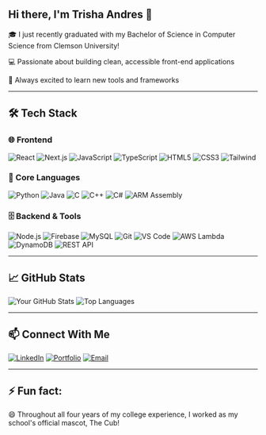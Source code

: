 ## Hi there, I'm Trisha Andres 👋

🎓 I just recently graduated with my Bachelor of Science in Computer Science from Clemson University!

💻 Passionate about building clean, accessible front-end applications  

🚀 Always excited to learn new tools and frameworks  

---

## 🛠️ Tech Stack

### 🌐 Frontend
![React](https://img.shields.io/badge/-React-61DAFB?style=flat&logo=react)
![Next.js](https://img.shields.io/badge/-Next.js-000000?style=flat&logo=next.js)
![JavaScript](https://img.shields.io/badge/-JavaScript-F7DF1E?style=flat&logo=javascript)
![TypeScript](https://img.shields.io/badge/-TypeScript-3178C6?style=flat&logo=typescript)
![HTML5](https://img.shields.io/badge/-HTML5-E34F26?style=flat&logo=html5)
![CSS3](https://img.shields.io/badge/-CSS3-1572B6?style=flat&logo=css3)
![Tailwind](https://img.shields.io/badge/-Tailwind_CSS-38B2AC?style=flat&logo=tailwind-css)

### 🧠 Core Languages
![Python](https://img.shields.io/badge/-Python-3776AB?style=flat&logo=python)
![Java](https://img.shields.io/badge/-Java-007396?style=flat&logo=java)
![C](https://img.shields.io/badge/-C-00599C?style=flat&logo=c)
![C++](https://img.shields.io/badge/-C++-00599C?style=flat&logo=c%2b%2b)
![C#](https://img.shields.io/badge/-C%23-239120?style=flat&logo=c-sharp)
![ARM Assembly](https://img.shields.io/badge/-ARM%20Assembly-000000?style=flat&logo=arm)

### 🗄️ Backend & Tools
![Node.js](https://img.shields.io/badge/-Node.js-339933?style=flat&logo=node.js)
![Firebase](https://img.shields.io/badge/-Firebase-FFCA28?style=flat&logo=firebase)
![MySQL](https://img.shields.io/badge/-MySQL-4479A1?style=flat&logo=mysql)
![Git](https://img.shields.io/badge/-Git-F05032?style=flat&logo=git)
![VS Code](https://img.shields.io/badge/-VSCode-007ACC?style=flat&logo=visual-studio-code)
![AWS Lambda](https://img.shields.io/badge/-AWS%20Lambda-FF9900?style=flat&logo=aws-lambda)
![DynamoDB](https://img.shields.io/badge/-Amazon%20DynamoDB-4053D6?style=flat&logo=amazon-dynamodb)
![REST API](https://img.shields.io/badge/-REST%20API-000000?style=flat&logo=api)

---

## 📈 GitHub Stats

![Your GitHub Stats](https://github-readme-stats.vercel.app/api?username=TrishaAndres&show_icons=true&theme=tokyonight)
![Top Languages](https://github-readme-stats.vercel.app/api/top-langs/?username=TrishaAndres&layout=compact&theme=tokyonight)

---

## 📫 Connect With Me

[![LinkedIn](https://img.shields.io/badge/-LinkedIn-0A66C2?style=flat&logo=linkedin&logoColor=white)](https://www.linkedin.com/in/trisha-andres/)
[![Portfolio](https://img.shields.io/badge/-Portfolio-000?style=flat&logo=web&logoColor=white)](https://your-portfolio-link.com)
[![Email](https://img.shields.io/badge/-Email-D14836?style=flat&logo=gmail&logoColor=white)](mailto:trisha316andres@gmail.com)

---

## ⚡ Fun fact:

😄 Throughout all four years of my college experience, I worked as my school's official mascot, The Cub!

<!--
**TrishaAndres/TrishaAndres** is a ✨ _special_ ✨ repository because its `README.md` (this file) appears on your GitHub profile.

Here are some ideas to get you started:

- 🔭 I’m currently working on ...
- 🌱 I’m currently learning ...
- 👯 I’m looking to collaborate on ...
- 🤔 I’m looking for help with ...
- 💬 Ask me about ...
- 📫 How to reach me: ...
- 😄 Pronouns: ...
- ⚡ Fun fact: ...
-->
